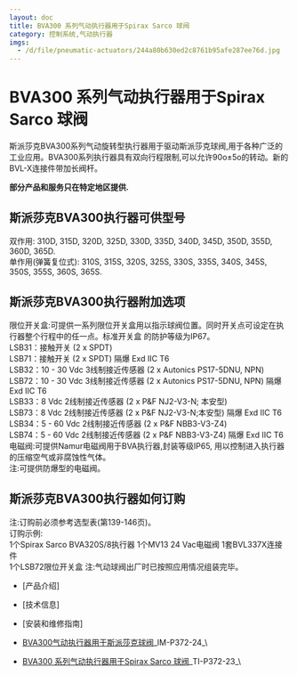 ```yaml
---
layout: doc
title: BVA300 系列气动执行器用于Spirax Sarco 球阀
category: 控制系统,气动执行器
imgs:
  - /d/file/pneumatic-actuators/244a80b630ed2c8761b95afe287ee76d.jpg
---
```


# BVA300 系列气动执行器用于Spirax Sarco 球阀

斯派莎克BVA300系列气动旋转型执行器用于驱动斯派莎克球阀,用于各种广泛的工业应用。BVA300系列执行器具有双向行程限制,可以允许90o±5o的转动。新的BVL-X连接件带加长阀杆。

**部分产品和服务只在特定地区提供.**

## 斯派莎克BVA300执行器可供型号

双作用: 310D, 315D, 320D, 325D, 330D, 335D, 340D, 345D, 350D, 355D, 360D, 365D.  
单作用(弹簧复位式): 310S, 315S, 320S, 325S, 330S, 335S, 340S, 345S, 350S, 355S, 360S, 365S.

## 斯派莎克BVA300执行器附加选项

限位开关盒:可提供一系列限位开关盒用以指示球阀位置。同时开关点可设定在执行器整个行程中的任一点。标准开关盒 的防护等级为IP67。  
LSB31：接触开关 (2 x SPDT)  
LSB71：接触开关 (2 x SPDT) 隔爆 Exd IIC T6  
LSB32：10 - 30 Vdc 3线制接近传感器 (2 x Autonics PS17-5DNU, NPN)  
LSB72：10 - 30 Vdc 3线制接近传感器 (2 x Autonics PS17-5DNU, NPN) 隔爆 Exd IIC T6  
LSB33：8 Vdc 2线制接近传感器 (2 x P&F NJ2-V3-N; 本安型)  
LSB73：8 Vdc 2线制接近传感器 (2 x P&F NJ2-V3-N;本安型) 隔爆 Exd IIC T6  
LSB34：5 - 60 Vdc 2线制接近传感器 (2 x P&F NBB3-V3-Z4)  
LSB74：5 - 60 Vdc 2线制接近传感器 (2 x P&F NBB3-V3-Z4) 隔爆 Exd IIC T6  
电磁阀:可提供Namur电磁阀用于BVA执行器,封装等级IP65, 用以控制进入执行器的压缩空气或非腐蚀性气体。  
注:可提供防爆型的电磁阀。

## 斯派莎克BVA300执行器如何订购

注:订购前必须参考选型表(第139-146页)。  
订购示例:  
1个Spirax Sarco BVA320S/8执行器 1个MV13 24 Vac电磁阀 1套BVL337X连接件  
1个LSB72限位开关盒 注:气动球阀出厂时已按照应用情况组装完毕。

- [产品介绍]
- [技术信息]
- [安装和维修指南]

- [BVA300气动执行器用于斯派莎克球阀](https://assets.spiraxvalve.com/pdf/IM-P372-24-BVA300气动执行器用于斯派莎克球阀.pdf)\_IM-P372-24\_\

- [BVA300 系列气动执行器用于Spirax Sarco 球阀](https://assets.spiraxvalve.com/pdf/TI-P372-23-BVA300%20系列气动执行器用于Spirax%20Sarco%20球阀.pdf)\_TI-P372-23\_\
